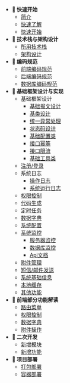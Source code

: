 <!-- _sidebar.md -->

<!--注意这里是相对路径-->
- **🍇 快速开始**
	- [简介](/doc/chapter01_快速开始/简介.md)	
	- [快速了解](/doc/chapter01_快速开始/快速了解.md)	
	- [快速开始](/doc/chapter01_快速开始/快速开始.md)	
- **🍈 技术栈与架构设计**
	- [所用技术栈](/doc/chapter02_技术栈与架构设计/所用技术栈.md)
	- [架构设计](/doc/chapter02_技术栈与架构设计/系统架构设计.md)
- **🍉 编码规范**
	- [前端编码规范](/doc/chapter03_编码规范/前端编码规范.md)
	- [后端编码规范](/doc/chapter03_编码规范/后端编码规范.md)
	- [数据库编码规范](/doc/chapter03_编码规范/数据库规范.md)	
- **🍊 基础框架设计与实现**
	- 基础框架设计
		- [基础报文设计](/notes/Demo.md)	
		- [基类设计](/notes/Demo.md)	
		- [统一异常处理](/notes/Demo.md)
		- [状态码设计](/notes/Demo.md)	
		- [基础配置类](/notes/Demo.md)	
		- [接口幂等](/notes/Demo.md)
		- [接口限流](/notes/Demo.md)	
		- [基础工具类](/notes/Demo.md)	
	- [注册/登录](/notes/Demo.md)		
	- 系统日志
		- [操作日志](/doc/chapter04_基础框架设计与实现/系统日志-操作日志的设计与实现.md)	
		- [系统运行日志](/notes/Demo.md)	
	- [权限控制](/notes/Demo.md)	
	- [代码生成](/notes/Demo.md)	
	- [定时任务](/notes/Demo.md)	
	- [数据字典](/notes/Demo.md)	
	- [系统配置](/notes/Demo.md)	
	- [系统监控](/notes/Demo.md)
		- [服务器监控](/notes/Demo.md)
		- [数据库监控](/notes/Demo.md)
		- [Api文档](/notes/Demo.md)		
	- [附件管理](/notes/Demo.md)	
	- [短信/邮件发送](/notes/Demo.md)	
	- [系统基础信息](/notes/Demo.md)	
	- [本地缓存](/doc/chapter04_基础框架设计与实现/整合caffeine实现本地缓存.md)
	- [其他功能](/notes/Demo.md)
- **🥬 前端部分功能解读**	
	- [路由菜单](/notes/Demo.md)	
	- [权限控制](/notes/Demo.md)	
	- [数据字典](/notes/Demo.md)	
	- [附件操作](/notes/Demo.md)	
- **🍍 二次开发**
	- [新增模块](/notes/Demo.md)
	- [新增功能](/notes/Demo.md)
- **🍋 项目部署**
	- [打包部署](/notes/Demo.md)	
	- [容器部署](/notes/Demo.md)	